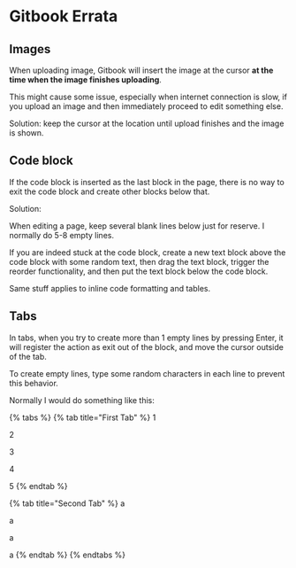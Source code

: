 # Gitbook Errata



## Images

When uploading image, Gitbook will insert the image at the cursor **at the time when the image finishes uploading**.

This might cause some issue, especially when internet connection is slow, if you upload an image and then immediately proceed to edit something else.

Solution: keep the cursor at the location until upload finishes and the image is shown.



## Code block&#x20;

If the code block is inserted as the last block in the page, there is no way to exit the code block and create other blocks below that.

Solution:&#x20;

When editing a page, keep several blank lines below just for reserve. I normally do 5-8 empty lines.

If you are indeed stuck at the code block, create a new text block above the code block with some random text, then drag the text block, trigger the reorder functionality, and then put the text block below the code block.&#x20;

Same stuff applies to inline code formatting and tables.



## Tabs

In tabs, when you try to create more than 1 empty lines by pressing Enter, it will register the action as exit out of the block, and move the cursor outside of the tab.

To create empty lines, type some random characters in each line to prevent this behavior.

Normally I would do something like this:

{% tabs %}
{% tab title="First Tab" %}
1

2

3

4

5
{% endtab %}

{% tab title="Second Tab" %}
a

a

a

a
{% endtab %}
{% endtabs %}









